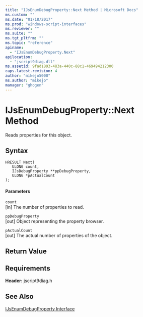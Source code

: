 ```yaml
---
title: "IJsEnumDebugProperty::Next Method | Microsoft Docs"
ms.custom: ""
ms.date: "01/18/2017"
ms.prod: "windows-script-interfaces"
ms.reviewer: ""
ms.suite: ""
ms.tgt_pltfrm: ""
ms.topic: "reference"
apiname: 
  - "IJsEnumDebugProperty.Next"
apilocation: 
  - "jscript9diag.dll"
ms.assetid: 9fad1893-483a-440c-88c1-469494212300
caps.latest.revision: 4
author: "mikejo5000"
ms.author: "mikejo"
manager: "ghogen"
---
```

# IJsEnumDebugProperty::Next Method
Reads properties for this object.  
  
## Syntax  
  
```  
HRESULT Next(  
   ULONG count,  
   IJsDebugProperty **ppDebugProperty,  
   ULONG *pActualCount  
);  
```  
  
#### Parameters  
 `count`  
 [in] The number of properties to read.  
  
 `ppDebugProperty`  
 [out] Object representing the property browser.  
  
 `pActualCount`  
 [out] The actual number of properties of the object.  
  
## Return Value  
  
## Requirements  
 **Header:** jscript9diag.h  
  
## See Also  
 [IJsEnumDebugProperty Interface](../../winscript/reference/ijsenumdebugproperty-interface.md)